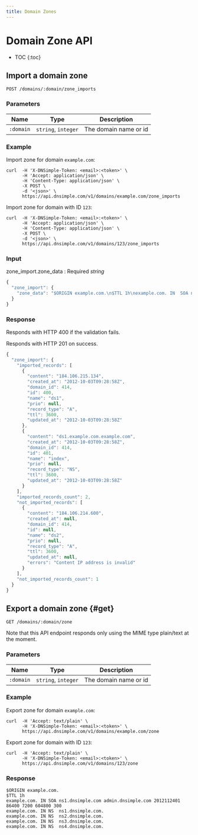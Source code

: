 ```yaml
---
title: Domain Zones
---
```


# Domain Zone API

* TOC
{:toc}


## Import a domain zone

    POST /domains/:domain/zone_imports

### Parameters

Name | Type | Description
-----|------|------------
`:domain` | `string`, `integer` | The domain name or id

### Example

Import zone for domain `example.com`:

    curl  -H 'X-DNSimple-Token: <email>:<token>' \
          -H 'Accept: application/json' \
          -H 'Content-Type: application/json' \
          -X POST \
          -d '<json>' \
          https://api.dnsimple.com/v1/domains/example.com/zone_imports

Import zone for domain with ID `123`:

    curl  -H 'X-DNSimple-Token: <email>:<token>' \
          -H 'Accept: application/json' \
          -H 'Content-Type: application/json' \
          -X POST \
          -d '<json>' \
          https://api.dnsimple.com/v1/domains/123/zone_imports

### Input

zone_import.zone_data
: Required _string_

~~~js
{
  "zone_import": {
    "zone_data": "$ORIGIN example.com.\n$TTL 1h\nexample.com. IN  SOA ns1.dnsimple.com admin.dnsimple.com 2011092001 86400 7200 604800 300\nexample.com. IN NS  ns1.dnsimple.com.\nexample.com. IN NS  ns2.dnsimple.com.\nexample.com. IN NS  ns3.dnsimple.com.\nexample.com. IN NS  ns4.dnsimple.com.\nds1.example.com. 3600 IN  A 184.106.215.134\nindex.example.com. 3600 IN  NS ds1.example.com\n; example.com. 3600 IN  URL http://dnsimple.com\n; www.example.com. 3600 IN  URL https://dnsimple.com"
  }
}
~~~

### Response

Responds with HTTP 400 if the validation fails.

Responds with HTTP 201 on success.

~~~js
{
  "zone_import": {
    "imported_records": [
      {
        "content": "184.106.215.134",
        "created_at": "2012-10-03T09:28:58Z",
        "domain_id": 414,
        "id": 400,
        "name": "ds1",
        "prio": null,
        "record_type": "A",
        "ttl": 3600,
        "updated_at": "2012-10-03T09:28:58Z"
      },
      {
        "content": "ds1.example.com.example.com",
        "created_at": "2012-10-03T09:28:58Z",
        "domain_id": 414,
        "id": 401,
        "name": "index",
        "prio": null,
        "record_type": "NS",
        "ttl": 3600,
        "updated_at": "2012-10-03T09:28:58Z"
      }
    ],
    "imported_records_count": 2,
    "not_imported_records": [
      {
        "content": "184.106.214.600",
        "created_at": null,
        "domain_id": 414,
        "id": null,
        "name": "ds2",
        "prio": null,
        "record_type": "A",
        "ttl": 3600,
        "updated_at": null,
        "errors": "Content IP address is invalid"
      }
    ],
    "not_imported_records_count": 1
  }
}
~~~

## Export a domain zone {#get}

    GET /domains/:domain/zone

Note that this API endpoint responds only using the MIME type plain/text at the moment.

### Parameters

Name | Type | Description
-----|------|------------
`:domain` | `string`, `integer` | The domain name or id

### Example

Export zone for domain `example.com`:

    curl  -H 'Accept: text/plain' \
          -H 'X-DNSimple-Token: <email>:<token>' \
          https://api.dnsimple.com/v1/domains/example.com/zone

Export zone for domain with ID `123`:

    curl  -H 'Accept: text/plain' \
          -H 'X-DNSimple-Token: <email>:<token>' \
          https://api.dnsimple.com/v1/domains/123/zone

### Response

~~~
$ORIGIN example.com.
$TTL 1h
example.com. IN SOA ns1.dnsimple.com admin.dnsimple.com 2012112401 86400 7200 604800 300
example.com. IN NS  ns1.dnsimple.com.
example.com. IN NS  ns2.dnsimple.com.
example.com. IN NS  ns3.dnsimple.com.
example.com. IN NS  ns4.dnsimple.com.
~~~
